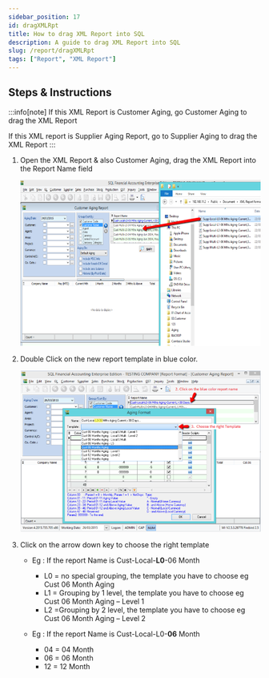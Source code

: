 ```yaml
---
sidebar_position: 17
id: dragXMLRpt
title: How to drag XML Report into SQL
description: A guide to drag XML Report into SQL
slug: /report/dragXMLRpt
tags: ["Report", "XML Report"]
---
```


## Steps & Instructions

:::info[note]
If this XML Report is Customer Aging, go Customer Aging to drag the XML Report

If this XML report is Supplier Aging Report, go to Supplier Aging to drag the XML Report
:::

1. Open the XML Report & also Customer Aging, drag the XML Report into the Report Name field

   ![1](../../static/img/report/dragXMLRpt/1.png)

2. Double Click on the new report template in blue color.

   ![2](../../static/img/report/dragXMLRpt/2.png)

3. Click on the arrow down key to choose the right template

   - Eg : If the report Name is Cust-Local-**L0**-06 Month

      - L0 = no special grouping, the template you have to choose eg Cust 06 Month Aging
      - L1 = Grouping by 1 level, the template you have to choose eg Cust 06 Month Aging – Level 1
      - L2 =Grouping by 2 level, the template you have to choose eg Cust 06 Month Aging – Level 2

   - Eg : If the report Name is Cust-Local-L0-**06** Month

     - 04 = 04 Month
     - 06 = 06 Month
     - 12 = 12 Month
